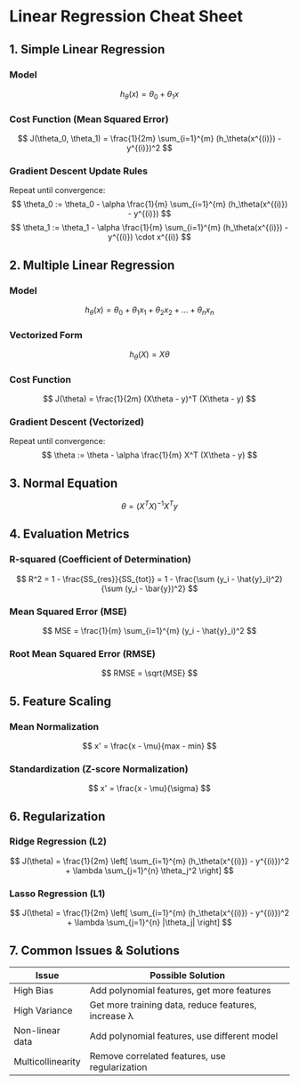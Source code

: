 # Linear Regression Cheat Sheet

## 1. Simple Linear Regression

### Model
$$
h_\theta(x) = \theta_0 + \theta_1 x
$$

### Cost Function (Mean Squared Error)
$$
J(\theta_0, \theta_1) = \frac{1}{2m} \sum_{i=1}^{m} (h_\theta(x^{(i)}) - y^{(i)})^2
$$

### Gradient Descent Update Rules
Repeat until convergence:
$$
\theta_0 := \theta_0 - \alpha \frac{1}{m} \sum_{i=1}^{m} (h_\theta(x^{(i)}) - y^{(i)})
$$
$$
\theta_1 := \theta_1 - \alpha \frac{1}{m} \sum_{i=1}^{m} (h_\theta(x^{(i)}) - y^{(i)}) \cdot x^{(i)}
$$

## 2. Multiple Linear Regression

### Model
$$
h_\theta(x) = \theta_0 + \theta_1 x_1 + \theta_2 x_2 + ... + \theta_n x_n
$$

### Vectorized Form
$$
h_\theta(X) = X\theta
$$

### Cost Function
$$
J(\theta) = \frac{1}{2m} (X\theta - y)^T (X\theta - y)
$$

### Gradient Descent (Vectorized)
Repeat until convergence:
$$
\theta := \theta - \alpha \frac{1}{m} X^T (X\theta - y)
$$

## 3. Normal Equation
$$
\theta = (X^T X)^{-1} X^T y
$$

## 4. Evaluation Metrics

### R-squared (Coefficient of Determination)
$$
R^2 = 1 - \frac{SS_{res}}{SS_{tot}} = 1 - \frac{\sum (y_i - \hat{y}_i)^2}{\sum (y_i - \bar{y})^2}
$$

### Mean Squared Error (MSE)
$$
MSE = \frac{1}{m} \sum_{i=1}^{m} (y_i - \hat{y}_i)^2
$$

### Root Mean Squared Error (RMSE)
$$
RMSE = \sqrt{MSE}
$$

## 5. Feature Scaling

### Mean Normalization
$$
x' = \frac{x - \mu}{max - min}
$$

### Standardization (Z-score Normalization)
$$
x' = \frac{x - \mu}{\sigma}
$$

## 6. Regularization

### Ridge Regression (L2)
$$
J(\theta) = \frac{1}{2m} \left[ \sum_{i=1}^{m} (h_\theta(x^{(i)}) - y^{(i)})^2 + \lambda \sum_{j=1}^{n} \theta_j^2 \right]
$$

### Lasso Regression (L1)
$$
J(\theta) = \frac{1}{2m} \left[ \sum_{i=1}^{m} (h_\theta(x^{(i)}) - y^{(i)})^2 + \lambda \sum_{j=1}^{n} |\theta_j| \right]
$$

## 7. Common Issues & Solutions

| Issue | Possible Solution |
|-------|-------------------|
| High Bias | Add polynomial features, get more features |
| High Variance | Get more training data, reduce features, increase λ |
| Non-linear data | Add polynomial features, use different model |
| Multicollinearity | Remove correlated features, use regularization |
